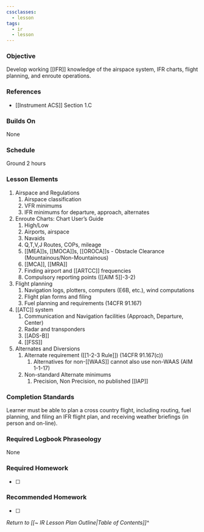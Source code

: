 ```yaml
---
cssclasses:
  - lesson
tags:
  - ir
  - lesson
---
```

### Objective
Develop working [[IFR]] knowledge of the airspace system, IFR charts, flight planning, and enroute operations.

### References
- [[Instrument ACS]] Section 1.C

### Builds On
None

### Schedule
Ground 2 hours 

### Lesson Elements
1. Airspace and Regulations 
	1. Airspace classification 
	2. VFR minimums 
	3. IFR minimums for departure, approach, alternates 
2. Enroute Charts: Chart User’s Guide
	1. High/Low
	2. Airports, airspace
	3. Navaids
	4. Q,T,V,J Routes, COPs, mileage
	5. [[MEA]]s, [[MOCA]]s, [[OROCA]]s - Obstacle Clearance (Mountainous/Non-Mountainous)
	6. [[MCA]], [[MRA]]
	7. Finding airport and [[ARTCC]] frequencies 
	8. Compulsory reporting points ([[AIM 5]]-3-2)
6. Flight planning 
	1. Navigation logs, plotters, computers (E6B, etc.), wind computations
	2. Flight plan forms and filing 
	3. Fuel planning and requirements (14CFR 91.167)
7. [[ATC]] system 
	1. Communication and Navigation facilities (Approach, Departure, Center) 
	2. Radar and transponders 
	3. [[ADS-B]]
	4. [[FSS]] 
8. Alternates and Diversions 
	1. Alternate requirement ([[1-2-3 Rule]]) (14CFR 91.167(c))
		1. Alternatives for non-[[WAAS]] cannot also use non-WAAS (AIM 1-1-17)
	2. Non-standard Alternate minimums
		1. Precision, Non Precision, no published [[IAP]]


### Completion Standards
Learner must be able to plan a cross country flight, including routing, fuel planning, and filing an IFR flight plan, and receiving weather briefings (in person and on-line).

### Required Logbook Phraseology
None

### Required Homework
- [ ] 

### Recommended Homework
- [ ] 

*Return to [[~ IR Lesson Plan Outline|Table of Contents]]^*